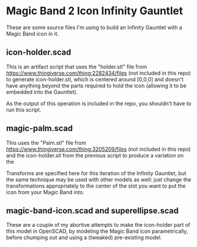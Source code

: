 # Magic Band 2 Icon Infinity Gauntlet

These are some source files I'm using to build an Infinity Gauntlet with a Magic Band icon in it.

## icon-holder.scad

This is an artifact script that uses the "holder.stl" file from https://www.thingiverse.com/thing:2282434/files (not included in this repo) to generate icon-holder.stl, which is centered around [0,0,0] and doesn't have anything beyond the parts required to hold the icon (allowing it to be embedded into the Gauntlet).

As the output of this operation is included in the repo, you shouldn't have to run this script.

## magic-palm.scad

This uses the "Palm.stl" file from https://www.thingiverse.com/thing:3205209/files (not included in this repo) and the icon-holder.stl from the previous script to produce a variation on the 

Transforms are specified here for this iteration of the Infinity Gauntlet, but the same technique may be used with other models as well: just change the transformations appropriately to the center of the slot you want to put the icon from your Magic Band into.

## magic-band-icon.scad and superellipse.scad

These are a couple of my abortive attempts to make the icon-holder part of this model in OpenSCAD, by modeling the Magic Band icon parametrically, before chumping out and using a (tweaked) pre-existing model.
